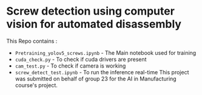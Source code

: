 # Screw detection using computer vision for automated disassembly

This Repo contains :
- `Pretraining_yolov5_screws.ipynb` - The Main notebook used for training
- `cuda_check.py` - To check if cuda drivers are present
- `cam_test.py` - To check if camera is working
- `screw_detect_test.ipynb` - To run the inference real-time
This project was submitted on behalf of group 23 for the AI in Manufacturing course's project.  
